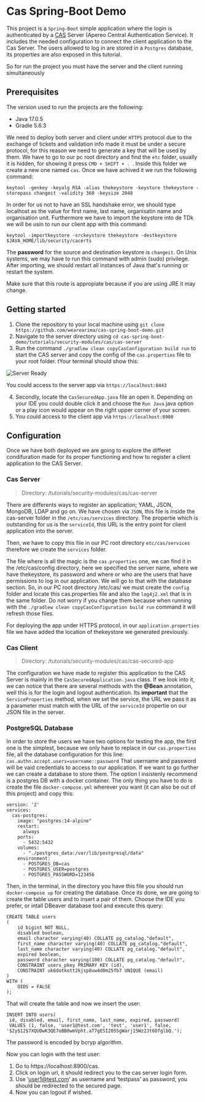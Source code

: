 # Cas Spring-Boot Demo
This project is a `Spring-Boot` simple application where the login is authenticated by a [CAS](https://www.apereo.org/projects/cas) Server (Apereo Central Authentication Service). 
It includes the needed configuration to connect the client application to the Cas Server. The users allowed to log in are stored in a 
`Postgres` database, its properties are also exposed in this tutorial.

So for run the project you must have the server and the client running simultaneously

## Prerequisites

The version used to run the projects are the following:
- Java 17.0.5
- Gradle 5.6.3

We need to deploy both server and client under `HTTPS` protocol due to the exchange of tickets and validation info made it must be under a secure protocol,
for this reason we need to generate a key that will be used by them. We have to go to our pc root directory and find the `etc` folder, usually it is hidden,
for showing it press `CMD + SHIFT + . `. Inside this folder we create a new one named `cas`. Once we have achived it we run the following command:

`keytool -genkey -keyalg RSA -alias thekeystore -keystore thekeystore -storepass changeit -validity 360 -keysize 2048 `

In order for us not to have an SSL handshake error, we should type localhost as the value for first name, last name, organisatin name and 
organisation unit.
Furthermore we have to import the keystore into de TDk we will be usin to run our client app with this command:

`keytool -importkeystore -srckeystore thekeystore -destkeystore $JAVA_HOME/lib/security/cacerts`

The **password** for the source and destination keystore is `changeit`. On Unix systems, we may have to run this command with admin (sudo) privilege. 
After importing, we should restart all instances of Java that's running or restart the system.

Make sure that this route is appropiate because if you are using JRE it may change.

## Getting started
  1. Clone the repository to your local machine using `git clone https://github.com/wearearima/cas-spring-boot-demo.git`
  2. Navigate to the server directory using `cd cas-spring-boot-demo/tutorials/security-modules/cas/cas-server`
  3. Run the command `./gradlew clean copyCasConfiguration build run` to start the CAS server and copy the config of the `cas.properties` file 
  to your root folder. tYour terminal should show this:
  
  ![Server Ready](https://github.com/wearearima/cas-spring-boot-demo/blob/main/static/Screenshot%202023-01-16%20at%2013.35.11.png)
  
  You could access to the server app via `https://localhost:8443`
  
  4. Secondly, locate the `CasSecuredApp.java` file an open it. Depending on your IDE you could double click it and choose the `Run Java` java option
  or a play icon would appear on the right upper corner of your screen.
  5. You could access to the client app via `https://localhost:8900`

##  Configuration
 
Once we have both deployed we are going to explore the differet condifuration made for its proper functioning and how to register a client application
to the CAS Server.

### Cas Server
> Directory: /tutorials/security-modules/cas/cas-server

There are differents ways to register an application; YAML, JSON, MongoDB, LDAP and go on. We have chosen via `JSON`, this file is inside the cas-server
folder in the `/etc/cas/services` directory. The propertie which is outstanding for us is the `serviceId`, this URL is the entry point for client
application into the server.

Then, we have to copy this file in our PC root directory `etc/cas/services` therefore we create the `services` folder.

The file where is all the magic is the `cas.properties` one, we can find it in the /etc/cas/config directory, here we specified the server name, where
we have thekeystore, its password and where or who are the users that have permissions to log in our application. We will go to that with the database
section.
So, in our PC root directory /etc/cas/ we must create the `config` folder and locate this cas.properties file and also the `log4j2.xml` that is in the
same folder.
Do not worry if you change them because when running with the `./gradlew clean copyCasConfiguration build run` command it will refresh those files.

For deploying the app under HTTPS protocol, in our `application.properties` file we have added the location of thekeystore we generated previously.

### Cas Client
> Directory: /tutorials/security-modules/cas/cas-secured-app

The configuration we have made to register this application to the CAS Server is mainly in the `CasSecuredApplication.java` class. If we look into it,
we can notice that there are several methods with the **@Bean** annotation, well this is for the login and logout authentication. Its **important** that 
the `ServiceProperties` method, when we set the service, the URL we pass it as a parameter must match with the URL of the `serviceId` propertie on our
JSON file in the server.

### PostgreSQL Database

In order to store the users we have two options for testing the app, the first one is the simplest, because we only have to replace in our `cas.properties`
file, all the database configuration for this line:
`cas.authn.accept.users=username::password`
That username and password will be vaid credentials to access to our application. If we want to go further we can create a database to store them.
The option I insistenly recommend is a postgres DB with a docker container. The only thing you have to do is create the file `docker-compose.yml` 
wherever you want (it can also be out of this project) and copy this:
````
version: '2'
services:
  cas-postgres:
    image: "postgres:14-alpine"
    restart: 
      always
    ports:
      - 5432:5432
    volumes:
      - "./postgres_data:/var/lib/postgresql/data"
    environment:
      - POSTGRES_DB=cas
      - POSTGRES_USER=postgres
      - POSTGRES_PASSWORD=123456
````

Then, in the terminal, in the directory you have this file you should run `docker-compose up` for creating the database. Once its done, we are going
to create the table users and to insert a pair of them.
Choose the IDE you prefer, or intall DBeaver database tool and execute this query:
````
CREATE TABLE users
(
    id bigint NOT NULL,
    disabled boolean,
    email character varying(40) COLLATE pg_catalog."default",
    first_name character varying(40) COLLATE pg_catalog."default",
    last_name character varying(40) COLLATE pg_catalog."default",
    expired boolean,
    password character varying(100) COLLATE pg_catalog."default",
    CONSTRAINT users_pkey PRIMARY KEY (id),
    CONSTRAINT uk6dotkott2kjsp8vw4d0m25fb7 UNIQUE (email)
)
WITH (
    OIDS = FALSE
);
````

That will create the table and now we insert the user:

````
INSERT INTO users(
 id, disabled, email, first_name, last_name, expired, password)
 VALUES (1, false, 'user1@test.com', 'test', 'user1', false, '$2y$12$7XQUDwK3QE7oBB0wmVpht.aT7gESI205SgWarj15Wz2Jt6OfglbQ.');
````

 The password is encoded by bcryp algorithm.
 
 Now you can login with the test user:
  1. Go to https://localhost:8900/cas.
  2. Click on login url, it should redirect you to the cas server login form.
  3.  Use ‘user1@test.com’ as username and ‘testpass’ as password, you should be redirected to the secured page.
  4. Now you can logout if wished.

  



